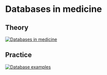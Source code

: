 # Databases in medicine

## Theory

[![Databases in medicine](https://colab.research.google.com/assets/colab-badge.svg)](https://colab.research.google.com/github/jmcarbo/databases/blob/master/databases-in-medicine.ipynb)

## Practice

[![Database examples](https://colab.research.google.com/assets/colab-badge.svg)](https://colab.research.google.com/github/jmcarbo/databases/blob/master/database_colab.ipynb)
